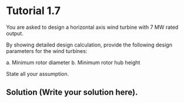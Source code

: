 # Tutorial 1.7

You are asked to design a horizontal axis wind turbine with 7 MW rated output.

By showing detailed design calculation, provide the following design parameters for the wind turbines:

a. Minimum rotor diameter
b. Minimum rotor hub height

State all your assumption.

## Solution (Write your solution here).
